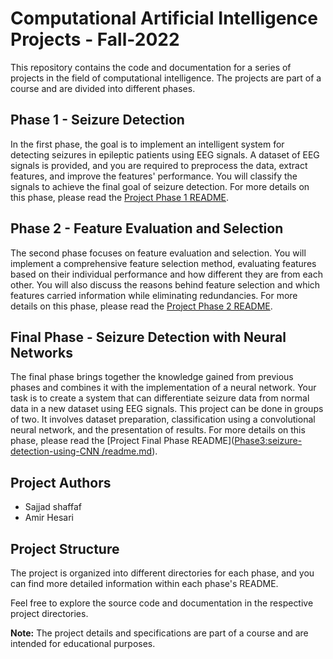 # Computational Artificial Intelligence Projects - Fall-2022

This repository contains the code and documentation for a series of projects in the field of computational intelligence. The projects are part of a course and are divided into different phases.

## Phase 1 - Seizure Detection

In the first phase, the goal is to implement an intelligent system for detecting seizures in epileptic patients using EEG signals. A dataset of EEG signals is provided, and you are required to preprocess the data, extract features, and improve the features' performance. You will classify the signals to achieve the final goal of seizure detection. For more details on this phase, please read the [Project Phase 1 README]([phase1/README.md](https://github.com/sajad002/CAI-Fall-2022/blob/main/Phase1%3AFeature-Extraction-and-classification/readme.md)).

## Phase 2 - Feature Evaluation and Selection

The second phase focuses on feature evaluation and selection. You will implement a comprehensive feature selection method, evaluating features based on their individual performance and how different they are from each other. You will also discuss the reasons behind feature selection and which features carried information while eliminating redundancies. For more details on this phase, please read the [Project Phase 2 README]([phase2/README.md](https://github.com/sajad002/CAI-Fall-2022/blob/main/Phase2%3Afeature-Selection-and-improving-classification-using-clustering/readme.md)).

## Final Phase - Seizure Detection with Neural Networks

The final phase brings together the knowledge gained from previous phases and combines it with the implementation of a neural network. Your task is to create a system that can differentiate seizure data from normal data in a new dataset using EEG signals. This project can be done in groups of two. It involves dataset preparation, classification using a convolutional neural network, and the presentation of results. For more details on this phase, please read the [Project Final Phase README]([Phase3:seizure-detection-using-CNN
/readme.md](https://github.com/sajad002/CAI-Fall-2022/blob/main/Phase3%3Aseizure-detection-using-CNN/readme.md)).

## Project Authors

- Sajjad shaffaf
- Amir Hesari

## Project Structure

The project is organized into different directories for each phase, and you can find more detailed information within each phase's README.

Feel free to explore the source code and documentation in the respective project directories.

**Note:** The project details and specifications are part of a course and are intended for educational purposes.

